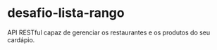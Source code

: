 # desafio-lista-rango
API RESTful capaz de gerenciar os restaurantes e os produtos do seu cardápio.

